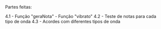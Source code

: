Partes feitas:

4.1 - Função "geraNota"
    - Função "vibrato"
4.2 - Teste de notas para cada tipo de onda
4.3 - Acordes com diferentes tipos de onda


